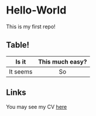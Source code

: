 # Hello-World
This is my first repo!

## Table!

|Is it | This much easy?|
|:-----:|:---------:|
It seems| So

## Links

You may see my CV [here](https://github.com/bidgoli/Hello-World/blob/master/Files/CV.md)

